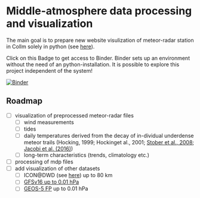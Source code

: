 # Middle-atmosphere data processing and visualization

The main goal is to prepare new website visulization of meteor-radar station in Collm solely in python (see [here](https://meteo.physgeo.uni-leipzig.de/de/wetterdaten/radar.php)).

Click on this Badge to get access to Binder. Binder sets up an environment without the need of an python-installation. It is possible to explore this project independent of the system!

[![Binder](https://mybinder.org/badge_logo.svg)](https://mybinder.org/v2/gh/VACILT/MA_visualization.git/HEAD)

## Roadmap
- [ ] visualization of preprocessed meteor-radar files
  - [ ] wind measurements
  - [ ] tides
  - [ ] daily temperatures derived from the decay of in-dividual underdense meteor trails (Hocking, 1999; Hockinget al., 2001; [Stober et al., 2008](https://www.sciencedirect.com/science/article/abs/pii/S0273117707010629?via%3Dihub); [Jacobi et al. (2016)](https://ars.copernicus.org/articles/14/169/2016/))
  - [ ] long-term characteristics (trends, climatology etc.)
- [ ] processing of mdp files 
- [ ] add visualization of other datasets
  - [ ] ICON@DWD (see [here](https://github.com/VACILT/PV_characteristics_ICON-NWP)) up to 80 km
  - [ ] [GFSv16 up to 0.01 hPa](https://twitter.com/SimonLeeWx/status/1374297378891706370)
  - [ ] [GEOS-5 FP](https://gmao.gsfc.nasa.gov/GMAO_products/) up to 0.01 hPa 

